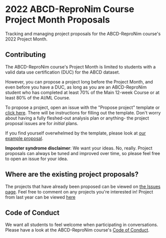 # 2022 ABCD-ReproNim Course Project Month Proposals
Tracking and managing project proposals for the ABCD-ReproNim course's 2022 Project Month.

## Contributing

The ABCD-ReproNim course's Project Month is limited to students with a valid data use certification (DUC) for the ABCD dataset.

However, you can propose a project long before the Project Month, and even before you have a DUC, as long as you are an ABCD-ReproNim student who has completed at least 70% of the Main 12-week Course or at least 80% of the AI/ML Course.

To propose a project, open an issue with the "Propose project" template or [click here](https://github.com/ABCD-ReproNim/2022_Project_Month/issues/new/choose).
There will be instructions for filling out the template.
Don't worry about having a fully fleshed-out analysis plan or anything- the project proposal issues are for _initial_ plans.

If you find yourself overwhelmed by the template, please look at [our example proposal](https://github.com/ABCD-ReproNim/2022_Project_Month/issues/2).

**Imposter syndrome disclaimer**: We want your ideas. No, really. Project proposals can always be tuned and improved over time, so please feel free to open an issue for your idea.

## Where are the existing project proposals?

The projects that have already been proposed can be viewed on [the Issues page](https://github.com/ABCD-ReproNim/2022_Project_Month/issues). Feel free to comment on any projects you're interested in! Project from last year can be viewed [here](https://github.com/ABCD-ReproNim/projects/issues)

## Code of Conduct

We want all students to feel welcome when participating in conversations.
Please have a look at the ABCD-ReproNim course's [Code of Conduct](https://docs.google.com/document/d/1XQf9aEggUlwIlft8mVGC1mdMjiJVWF4RDnnVGWKvfo8/edit?usp=sharing).
